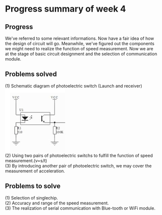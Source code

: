 # Progress summary of week 4  
## Progress  
We've referred to some relevant informations. Now have a fair idea of how the design of circuit will go. Meanwhile, we've figured out the components we might need to realize the function of speed measurement. Now we are at the stage of basic circuit designment and the selection of communication module.   
## Problems solved  
(1) Schematic diagram of photoelectric switch (Launch and receiver)   
![](https://github.com/Palsival/TransducerCourseDesign/blob/Image/Basic.jpg)  
(2) Using two pairs of  photoelectric switchs to fulfill the function of speed measurement.(v=s/t)  
(3) By introducing another pair of photoelectric switch, we may cover the measurement of acceleration.  
## Problems to solve
(1) Selection of singlechip.  
(2) Accuracy and range of the speed measurement.  
(3) The realization of serial communication with Blue-tooth or WiFi module.  
